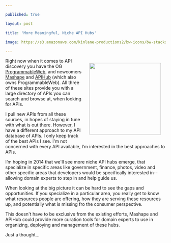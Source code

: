 ---
published: true
layout: post
title: 'More Meaningful, Niche API Hubs'
image: https://s3.amazonaws.com/kinlane-productions2/bw-icons/bw-stacks.png
---

<p><img style="padding: 15px;" src="https://s3.amazonaws.com/kinlane-productions2/bw-icons/bw-stacks.png" alt="" width="225" align="right" />
<p>Right now when it comes to API discovery you have the OG <a href="http://programmableweb.com">ProgrammableWeb</a>, and newcomers <a href="http://mashape.com">Mashape</a> and <a href="http://apihub.com">APIHub</a> (which also owns ProgrammableWeb). All three of these sites provide you with a large directory of APIs you can search and browse at, when looking for APIs.
<p>I pull new APIs from all these sources, in hopes of staying in tune with what is out there. However, I have a different approach to my API database of APIs. I only keep track of the best APIs I see. I'm not concerned with every API available, I&rsquo;m interested in the best approaches to APIs.
<p>I&rsquo;m hoping in 2014 that we'll see more niche API hubs emerge, that specialize in specific areas like government, finance, photos, video and other specific areas that developers would be specifically interested in--allowing domain experts to step in and help guide us.
<p>When looking at the big picture it can be hard to see the gaps and opportunities. If you specialize in a particular area, you really get to know what resources people are offering, how they are serving these resources up, and potentially what is missing fro the consumer perspective.
<p>This doesn't have to be exclusive from the existing efforts, Mashape and APIHub could provide more curation tools for domain experts to use in organizing, deploying and management of these hubs. &nbsp;
<p>Just a thought...

